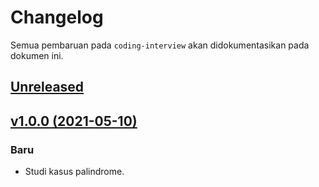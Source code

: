 # Changelog

Semua pembaruan pada `coding-interview` akan didokumentasikan pada dokumen ini.

## [Unreleased](https://github.com/ianriizky/coding-interview/compare/master...develop)

## [v1.0.0 (2021-05-10)](https://github.com/ianriizky/coding-interview/releases/tag/v1.0.0)

### Baru
- Studi kasus palindrome.
